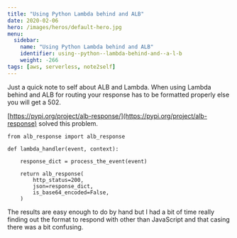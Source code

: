 ```yaml
---
title: "Using Python Lambda behind and ALB"
date: 2020-02-06
hero: /images/heros/default-hero.jpg
menu:
  sidebar:
    name: "Using Python Lambda behind and ALB"
    identifier: using--python--lambda-behind-and--a-l-b
    weight: -266
tags: [aws, serverless, note2self]
---
```


Just a quick note to self about ALB and Lambda. When using Lambda behind and ALB for routing your response has to be formatted properly else you will get a 502.

[https://pypi.org/project/alb-response/](https://pypi.org/project/alb-response) solved this problem. 

```
from alb_response import alb_response

def lambda_handler(event, context):

    response_dict = process_the_event(event)

    return alb_response(
        http_status=200,
        json=response_dict,
        is_base64_encoded=False,
    )
```

The results are easy enough to do by hand but I had a bit of time really finding out the format to respond with other than JavaScript and that casing there was a bit confusing.